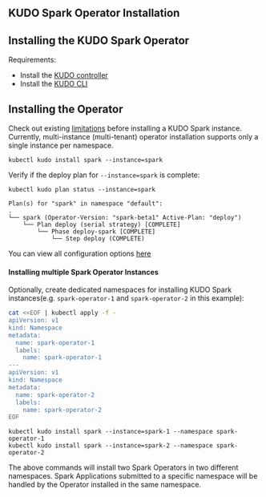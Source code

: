 KUDO Spark Operator Installation 
---

## Installing the KUDO Spark Operator

Requirements:

- Install the [KUDO controller](https://kudo.dev/docs/getting-started/)
- Install the [KUDO CLI](https://kudo.dev/docs/cli/)

## Installing the Operator

Check out existing [limitations](limitations.md) before installing a KUDO Spark instance. Currently, multi-instance 
(multi-tenant) operator installation supports only a single instance per namespace. 

```
kubectl kudo install spark --instance=spark
```

Verify if the deploy plan for `--instance=spark` is complete:
```
kubectl kudo plan status --instance=spark

Plan(s) for "spark" in namespace "default":
.
└── spark (Operator-Version: "spark-beta1" Active-Plan: "deploy")
    └── Plan deploy (serial strategy) [COMPLETE]
        └── Phase deploy-spark [COMPLETE]
            └── Step deploy (COMPLETE)
```

You can view all configuration options [here](configuration.md)

#### Installing multiple Spark Operator Instances

Optionally, create dedicated namespaces for installing KUDO Spark instances(e.g. `spark-operator-1` and `spark-operator-2` in this example):
```bash
cat <<EOF | kubectl apply -f -
apiVersion: v1
kind: Namespace
metadata:
  name: spark-operator-1
  labels:
    name: spark-operator-1
---
apiVersion: v1
kind: Namespace
metadata:
  name: spark-operator-2
  labels:
    name: spark-operator-2
EOF
```


```
kubectl kudo install spark --instance=spark-1 --namespace spark-operator-1
kubectl kudo install spark --instance=spark-2 --namespace spark-operator-2
```

The above commands will install two Spark Operators in two different namespaces. Spark Applications submitted to a specific
namespace will be handled by the Operator installed in the same namespace.
